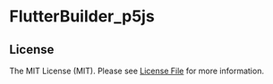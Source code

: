 # FlutterBuilder_p5js


## License

The MIT License (MIT). Please see [License File](LICENSE.md) for more information.
